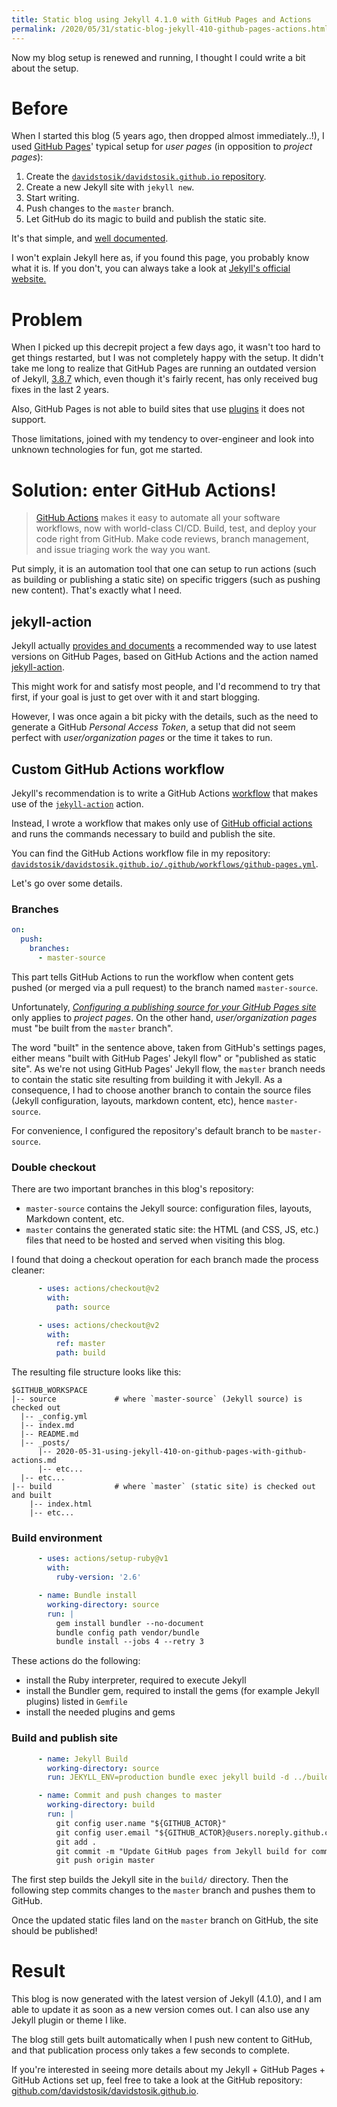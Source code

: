 ```yaml
---
title: Static blog using Jekyll 4.1.0 with GitHub Pages and Actions
permalink: /2020/05/31/static-blog-jekyll-410-github-pages-actions.html
---
```


Now my blog setup is renewed and running, I thought I could write a bit about the setup.

# Before

When I started this blog (5 years ago, then dropped almost immediately..!), I used [GitHub Pages](https://pages.github.com/)' typical setup for _user pages_ (in opposition to _project pages_):

1. Create the [`davidstosik/davidstosik.github.io` repository](https://github.com/davidstosik/davidstosik.github.io).
2. Create a new Jekyll site with `jekyll new`.
3. Start writing.
4. Push changes to the `master` branch.
5. Let GitHub do its magic to build and publish the static site.

It's that simple, and [well documented](https://help.github.com/en/github/working-with-github-pages/about-github-pages-and-jekyll).

I won't explain Jekyll here as, if you found this page, you probably know what it is. If you don't, you can always take a look at [Jekyll's official website.](https://jekyllrb.com)

# Problem

When I picked up this decrepit project a few days ago, it wasn't too hard to get things restarted, but I was not completely happy with the setup.
It didn't take me long to realize that GitHub Pages are running an outdated version of Jekyll, [3.8.7](https://github.com/jekyll/jekyll/blob/v3.8.7/History.markdown#387--2020-05-08) which, even though it's fairly recent, has only received bug fixes in the last 2 years.

Also, GitHub Pages is not able to build sites that use [plugins](https://help.github.com/en/github/working-with-github-pages/about-github-pages-and-jekyll#plugins) it does not support.

Those limitations, joined with my tendency to over-engineer and look into unknown technologies for fun, got me started.

# Solution: enter GitHub Actions!

> [GitHub Actions](https://github.com/features/actions) makes it easy to automate all your software workflows, now with world-class CI/CD. Build, test, and deploy your code right from GitHub. Make code reviews, branch management, and issue triaging work the way you want.

Put simply, it is an automation tool that one can setup to run actions (such as building or publishing a static site) on specific triggers (such as pushing new content). That's exactly what I need.

## jekyll-action

Jekyll actually [provides and documents](https://jekyllrb.com/docs/continuous-integration/github-actions) a recommended way to use latest versions on GitHub Pages, based on GitHub Actions and the action named [jekyll-action](https://github.com/marketplace/actions/jekyll-actions).

This might work for and satisfy most people, and I'd recommend to try that first, if your goal is just to get over with it and start blogging.

However, I was once again a bit picky with the details, such as the need to generate a GitHub _Personal Access Token_, a setup that did not seem perfect with _user/organization pages_ or the time it takes to run.

## Custom GitHub Actions workflow

Jekyll's recommendation is to write a GitHub Actions [workflow](https://help.github.com/en/actions/configuring-and-managing-workflows) that makes use of the [`jekyll-action`](https://github.com/helaili/jekyll-action) action.

Instead, I wrote a workflow that makes only use of [GitHub official actions](https://github.com/actions/) and runs the commands necessary to build and publish the site.

You can find the GitHub Actions workflow file in my repository: [`davidstosik/davidstosik.github.io/.github/workflows/github-pages.yml`](https://github.com/davidstosik/davidstosik.github.io/blob/4404486b970c1522c76668dd27f2d4e6fdde5404/.github/workflows/github-pages.yml).

Let's go over some details.

### Branches

```yml
on:
  push:
    branches:
      - master-source
```

This part tells GitHub Actions to run the workflow when content gets pushed (or merged via a pull request) to the branch named `master-source`.

Unfortunately, [_Configuring a publishing source for your GitHub Pages site_](https://help.github.com/en/github/working-with-github-pages/configuring-a-publishing-source-for-your-github-pages-site) only applies to _project pages_. On the other hand, _user/organization pages_ must "be built from the `master` branch".

The word "built" in the sentence above, taken from GitHub's settings pages, either means "built with GitHub Pages' Jekyll flow" or "published as static site". As we're not using GitHub Pages' Jekyll flow, the `master` branch needs to contain the static site resulting from building it with Jekyll. As a consequence, I had to choose another branch to contain the source files (Jekyll configuration, layouts, markdown content, etc), hence `master-source`.

For convenience, I configured the repository's default branch to be `master-source`.

### Double checkout

There are two important branches in this blog's repository:
- `master-source` contains the Jekyll source: configuration files, layouts, Markdown content, etc.
- `master` contains the generated static site: the HTML (and CSS, JS, etc.) files that need to be hosted and served when visiting this blog.

I found that doing a checkout operation for each branch made the process cleaner:

```yml
      - uses: actions/checkout@v2
        with:
          path: source

      - uses: actions/checkout@v2
        with:
          ref: master
          path: build
```

The resulting file structure looks like this:
```
$GITHUB_WORKSPACE
|-- source             # where `master-source` (Jekyll source) is checked out
  |-- _config.yml
  |-- index.md
  |-- README.md
  |-- _posts/
      |-- 2020-05-31-using-jekyll-410-on-github-pages-with-github-actions.md
      |-- etc...
  |-- etc...
|-- build              # where `master` (static site) is checked out and built
    |-- index.html
    |-- etc...
```

### Build environment

```yml
      - uses: actions/setup-ruby@v1
        with:
          ruby-version: '2.6'

      - name: Bundle install
        working-directory: source
        run: |
          gem install bundler --no-document
          bundle config path vendor/bundle
          bundle install --jobs 4 --retry 3
```

These actions do the following:
- install the Ruby interpreter, required to execute Jekyll
- install the Bundler gem, required to install the gems (for example Jekyll plugins) listed in `Gemfile`
- install the needed plugins and gems

### Build and publish site

```yml
      - name: Jekyll Build
        working-directory: source
        run: JEKYLL_ENV=production bundle exec jekyll build -d ../build

      - name: Commit and push changes to master
        working-directory: build
        run: |
          git config user.name "${GITHUB_ACTOR}"
          git config user.email "${GITHUB_ACTOR}@users.noreply.github.com"
          git add .
          git commit -m "Update GitHub pages from Jekyll build for commit ${GITHUB_SHA}"
          git push origin master
```

The first step builds the Jekyll site in the `build/` directory. Then the following step commits changes to the `master` branch and pushes them to GitHub.

Once the updated static files land on the `master` branch on GitHub, the site should be published!

# Result

This blog is now generated with the latest version of Jekyll (4.1.0), and I am able to update it as soon as a new version comes out. I can also use any Jekyll plugin or theme I like.

The blog still gets built automatically when I push new content to GitHub, and that publication process only takes a few seconds to complete.

If you're interested in seeing more details about my Jekyll + GitHub Pages + GitHub Actions set up, feel free to take a look at the GitHub repository: [github.com/davidstosik/davidstosik.github.io](https://github.com/davidstosik/davidstosik.github.io).
